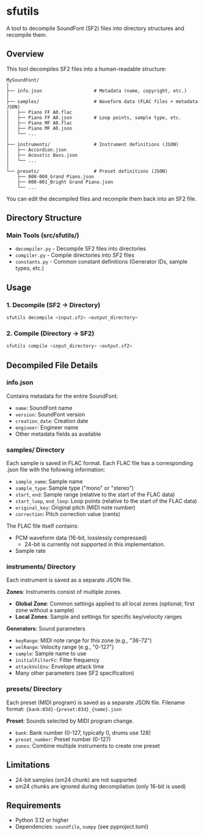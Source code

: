 # sfutils
A tool to decompile SoundFont (SF2) files into directory structures and recompile them.

## Overview
This tool decompiles SF2 files into a human-readable structure:

```
MySoundFont/
│
├── info.json                   # Metadata (name, copyright, etc.)
│
├── samples/                    # Waveform data (FLAC files + metadata JSON)
│   ├── Piano FF A0.flac
│   ├── Piano FF A0.json        # Loop points, sample type, etc.
│   ├── Piano MF A0.flac
│   ├── Piano MF A0.json
│   └── ...
│
├── instruments/                # Instrument definitions (JSON)
│   ├── Accordion.json
│   ├── Acoustic Bass.json
│   └── ...
│
└── presets/                    # Preset definitions (JSON)
    ├── 000-000_Grand Piano.json
    ├── 000-001_Bright Grand Piano.json
    └── ...
```

You can edit the decompiled files and recompile them back into an SF2 file.

## Directory Structure
### Main Tools (src/sfutils/)
- `decompiler.py` - Decompile SF2 files into directories
- `compiler.py` - Compile directories into SF2 files
- `constants.py` - Common constant definitions (Generator IDs, sample types, etc.)

## Usage
### 1. Decompile (SF2 → Directory)
```bash
sfutils decompile <input.sf2> <output_directory>
```

### 2. Compile (Directory → SF2)
```bash
sfutils compile <input_directory> <output.sf2>
```

## Decompiled File Details
### info.json
Contains metadata for the entire SoundFont.

- `name`: SoundFont name
- `version`: SoundFont version
- `creation_date`: Creation date
- `engineer`: Engineer name
- Other metadata fields as available

### samples/ Directory
Each sample is saved in FLAC format.
Each FLAC file has a corresponding .json file with the following information:

- `sample_name`: Sample name
- `sample_type`: Sample type ("mono" or "stereo")
- `start`, `end`: Sample range (relative to the start of the FLAC data)
- `start_loop`, `end_loop`: Loop points (relative to the start of the FLAC data)
- `original_key`: Original pitch (MIDI note number)
- `correction`: Pitch correction value (cents)

The FLAC file itself contains:
- PCM waveform data (16-bit, losslessly compressed)
  - 24-bit is currently not supported in this implementation.
- Sample rate

### instruments/ Directory
Each instrument is saved as a separate JSON file.

**Zones**: Instruments consist of multiple zones.
- **Global Zone**: Common settings applied to all local zones (optional; first zone without a sample)
- **Local Zones**: Sample and settings for specific key/velocity ranges

**Generators**: Sound parameters
- `keyRange`: MIDI note range for this zone (e.g., "36-72")
- `velRange`: Velocity range (e.g., "0-127")
- `sample`: Sample name to use
- `initialFilterFc`: Filter frequency
- `attackVolEnv`: Envelope attack time
- Many other parameters (see SF2 specification)

### presets/ Directory
Each preset (MIDI program) is saved as a separate JSON file.
Filename format: `{bank:03d}-{preset:03d}_{name}.json`

**Preset**: Sounds selected by MIDI program change.
- `bank`: Bank number (0-127, typically 0, drums use 128)
- `preset_number`: Preset number (0-127)
- `zones`: Combine multiple instruments to create one preset

## Limitations
- 24-bit samples (sm24 chunk) are not supported
- sm24 chunks are ignored during decompilation (only 16-bit is used)

## Requirements
- Python 3.12 or higher
- Dependencies: `soundfile`, `numpy` (see pyproject.toml)
